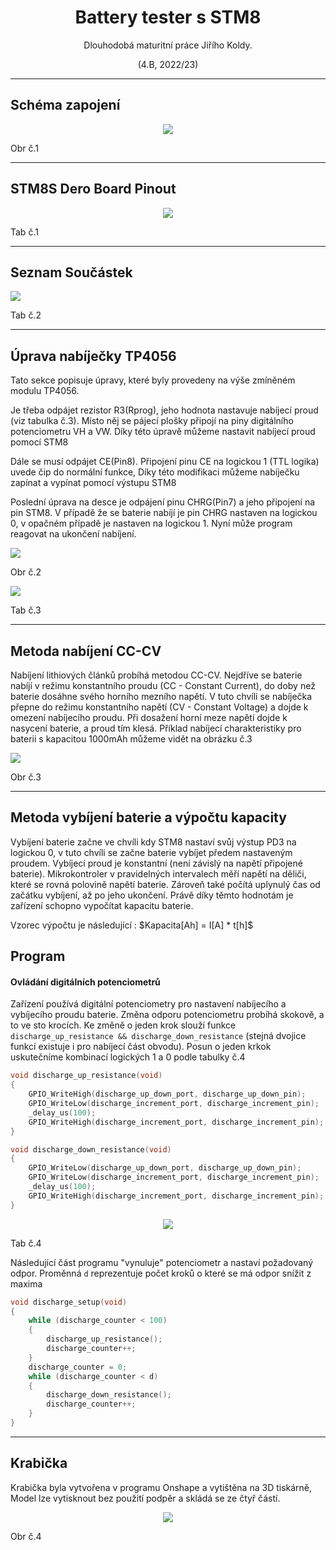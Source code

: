 <h1 align="center"> Battery tester s STM8 </h1>
<p align="center">Dlouhodobá maturitní práce Jiřího Koldy.</p>
<p align="center">(4.B, 2022/23)</p>

---

## Schéma zapojení
<p align="center"><img src="media/schematic.png"><p>
<p>Obr č.1</p>
  
---
  
## STM8S Dero Board Pinout
<p align="center"><img src="media/pinout_2.png"><p>
<p>Tab č.1</p>
  
---
  
## Seznam Součástek
<p align="left"><img src="media/BOM.png"><p>
<p>Tab č.2</p>

---
  
## Úprava nabíječky TP4056
<p>Tato sekce popisuje úpravy, které byly provedeny na výše zmíněném modulu TP4056.</p>
<p>Je třeba odpájet rezistor R3(Rprog), jeho hodnota nastavuje nabíjecí proud (viz tabulka č.3). Místo něj se pájecí plošky připojí na piny digitálního potenciometru VH a VW. Díky této úpravě můžeme nastavit nabíjecí proud pomocí STM8</p>
<p>Dále se musí odpájet CE(Pin8). Připojení pinu CE na logickou 1 (TTL logika) uvede čip do normální funkce, Díky této modifikaci můžeme nabíječku zapínat a vypínat pomocí výstupu STM8</p>
<p>Poslední úprava na desce je odpájení pinu CHRG(Pin7) a jeho připojení na pin STM8. V případě že se baterie nabíjí je pin CHRG nastaven na logickou 0, v opačném případě je nastaven na logickou 1. Nyní může program reagovat na ukončení nabíjení.</p>


<p align="left"><img src="media/tp4056.jpg"><p>
  <p>Obr č.2</p>
<p align="left"><img src="media/Rprog.png"><p>
  <p>Tab č.3</p>

---

## Metoda nabíjení CC-CV
<p>Nabíjení lithiových článků probíhá metodou CC-CV. Nejdříve se baterie nabíjí v režimu konstantního proudu (CC - Constant Current), do doby než baterie dosáhne svého horního mezního napětí. V tuto chvíli se nabíječka přepne do režimu konstantního napětí (CV - Constant Voltage) a dojde k omezení nabíjecího proudu. Při dosažení horní meze napětí dojde k nasycení baterie, a proud tím klesá. Příklad nabíjecí charakteristiky pro baterii s kapacitou 1000mAh můžeme vidět na obrázku č.3 </p>
<p align="left"><img src="media/tp4056_char.png"><p>
  <p>Obr č.3</p>
  
---

## Metoda vybíjení baterie a výpočtu kapacity 
<p>Vybíjení baterie začne ve chvíli kdy STM8 nastaví svůj výstup PD3 na logickou 0, v tuto chvíli se začne baterie vybíjet předem nastaveným proudem. Vybíjecí proud je konstantní (není závislý na napětí připojené baterie). Mikrokontroler v pravidelných intervalech měří napětí na děliči, které se rovná polovině napětí baterie. Zároveň také počítá uplynulý čas od začátku vybíjení, až po jeho ukončení. Právě díky těmto hodnotám je zařízení schopno vypočítat kapacitu baterie. </p>
<p>Vzorec výpočtu je následující : $Kapacita[Ah] = I[A] * t[h]$

## Program
#### Ovládání digitálních potenciometrů 
Zařízení používá digitální potenciometry pro nastavení nabíjecího a vybíjecího proudu baterie. Změna odporu potenciometru probíhá skokově, a to ve sto krocích. Ke změně o jeden krok slouží funkce ```discharge_up_resistance && discharge_down_resistance``` (stejná dvojice funkcí existuje i pro nabíjecí část obvodu). Posun o jeden krkok uskutečníme kombinací logických 1 a 0 podle tabulky č.4

```c 
void discharge_up_resistance(void)
{
	GPIO_WriteHigh(discharge_up_down_port, discharge_up_down_pin);
	GPIO_WriteLow(discharge_increment_port, discharge_increment_pin);
	_delay_us(100);
	GPIO_WriteHigh(discharge_increment_port, discharge_increment_pin);
}
```


```c 
void discharge_down_resistance(void)
{
	GPIO_WriteLow(discharge_up_down_port, discharge_up_down_pin);
	GPIO_WriteLow(discharge_increment_port, discharge_increment_pin);
	_delay_us(100);
	GPIO_WriteHigh(discharge_increment_port, discharge_increment_pin);
} 
```
<p align="center"><img src="media/digitalpot_table.png"><p>
<p>Tab č.4</p>

Následující část programu "vynuluje" potenciometr a nastaví požadovaný odpor. Proměnná ```d``` reprezentuje počet kroků o které se má odpor snížit z maxima

```c
void discharge_setup(void)
{
    while (discharge_counter < 100)
    {
        discharge_up_resistance();
        discharge_counter++;
    } 
    discharge_counter = 0;     
    while (discharge_counter < d) 
    {
        discharge_down_resistance();
        discharge_counter++;
    } 
}
```

---


## Krabička
<p>Krabička byla vytvořena v programu Onshape a vytištěna na 3D tiskárně, Model lze vytisknout bez použití podpěr a skládá se ze čtyř částí.  </p>
<p align="center"><img src="media/enclosure.png"><p>
<p>Obr č.4</p>


